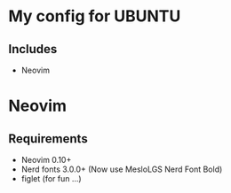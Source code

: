 # My config for UBUNTU
## Includes
- Neovim

# Neovim
## Requirements
- Neovim 0.10+
- Nerd fonts 3.0.0+ (Now use  MesloLGS Nerd Font Bold)
- figlet (for fun ...)
